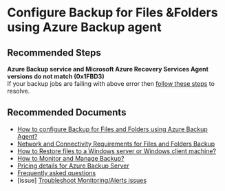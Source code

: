 <properties
	pageTitle="Azure Backup Agent - Common solutions"
	description="How to Backup your files to Azure using Azure Backup Agent"
	service="microsoft.recoveryservices"
	resource="vaults"
	authors="pvrk"
	displayOrder=""
	selfHelpType="generic"
	supportTopicIds="32553272"
	resourceTags=""
	productPesIds="15207"
	cloudEnvironments="public"
/>
# Configure Backup for Files &Folders using Azure Backup agent

## **Recommended Steps**

**Azure Backup service and Microsoft Azure Recovery Services Agent versions do not match (0x1FBD3)**<br>
If your backup jobs are failing with above error then [follow these steps](https://go.microsoft.com/fwlink/?linkid=229525) to resolve.<br>

## **Recommended Documents**
- [How to configure Backup for Files and Folders using Azure Backup Agent?](https://docs.microsoft.com/azure/backup/backup-configure-vault)<br>
- [Network and Connectivity Requirements for Files and Folders Backup](https://docs.microsoft.com/azure/backup/backup-configure-vault#network-and-connectivity-requirements)<br>
- [How to Restore files to a Windows server or Windows client machine?](https://docs.microsoft.com/azure/backup/backup-azure-restore-windows-server#use-instant-restore-to-recover-data-to-the-same-machine)<br>
- [How to Monitor and Manage Backup?](https://docs.microsoft.com/azure/backup/backup-azure-manage-windows-server#monitor-backup-jobs-and-alerts)<br>
- [Pricing details for Azure Backup Server](https://docs.microsoft.com/azure/site-recovery/site-recovery-faq#pricing)<br>
- [Frequently asked questions](https://docs.microsoft.com/azure/backup/backup-azure-manage-windows-server#frequently-asked-questions)<br>
- [issue] [Troubleshoot Monitoring/Alerts issues](https://docs.microsoft.com/azure/backup/backup-azure-manage-windows-server#troubleshooting-monitoring-issues)
